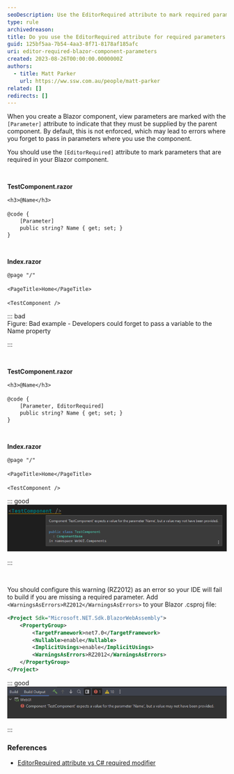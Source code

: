 ```yaml
---
seoDescription: Use the EditorRequired attribute to mark required parameters in Blazor components and ensure developers are notified if they forget to pass in necessary variables.
type: rule
archivedreason:
title: Do you use the EditorRequired attribute for required parameters in Blazor?
guid: 125bf5aa-7b54-4aa3-8f71-8178af185afc
uri: editor-required-blazor-component-parameters
created: 2023-08-26T00:00:00.0000000Z
authors:
  - title: Matt Parker
    url: https://ww.ssw.com.au/people/matt-parker
related: []
redirects: []
---
```


When you create a Blazor component, view parameters are marked with the `[Parameter]` attribute to indicate that they must be supplied by the parent component. By default, this is not enforced, which may lead to errors where you forget to pass in parameters where you use the component.

You should use the `[EditorRequired]` attribute to mark parameters that are required in your Blazor component.

<!--endintro-->

<br>

**TestComponent.razor**

```razor
<h3>@Name</h3>

@code {
    [Parameter]
    public string? Name { get; set; }
}
```

<br>

**Index.razor**

```razor
@page "/"

<PageTitle>Home</PageTitle>

<TestComponent />
```

::: bad  
Figure: Bad example - Developers could forget to pass a variable to the Name property

:::

<br>

**TestComponent.razor**

```razor
<h3>@Name</h3>

@code {
    [Parameter, EditorRequired]
    public string? Name { get; set; }
}
```

<br>

**Index.razor**

```razor
@page "/"

<PageTitle>Home</PageTitle>

<TestComponent />
```

::: good  
![Figure: Good example - The IDE warns developers if they forget the Name parameter](ide-warning.png)

:::

<br>

You should configure this warning (RZ2012) as an error so your IDE will fail to build if you are missing a required parameter. Add `<WarningsAsErrors>RZ2012</WarningsAsErrors>` to your Blazor .csproj file:

```xml
<Project Sdk="Microsoft.NET.Sdk.BlazorWebAssembly">
	<PropertyGroup>
		<TargetFramework>net7.0</TargetFramework>
		<Nullable>enable</Nullable>
		<ImplicitUsings>enable</ImplicitUsings>
		<WarningsAsErrors>RZ2012</WarningsAsErrors>
	</PropertyGroup>
</Project>
```

::: good
![Figure: Good example - Build fails with an error](build-error.png)

:::

### References

- [EditorRequired attribute vs C# required modifier](https://github.com/dotnet/aspnetcore/issues/44974)
